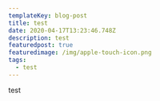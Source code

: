 ```yaml
---
templateKey: blog-post
title: test
date: 2020-04-17T13:23:46.748Z
description: test
featuredpost: true
featuredimage: /img/apple-touch-icon.png
tags:
  - test
---
```

test